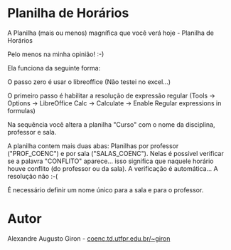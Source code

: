 # Planilha de Horários

A Planilha (mais ou menos) magnífica que você verá hoje - Planilha de Horários

Pelo menos na minha opinião! :-)

Ela funciona da seguinte forma:

O passo zero é usar o libreoffice (Não testei no excel...)

O primeiro passo é habilitar a resolução de expressão regular (Tools -> Options -> LibreOffice Calc -> Calculate -> Enable Regular expressions in formulas)

Na sequência você altera a planilha "Curso" com o nome da disciplina, professor e sala. 

A planilha contem mais duas abas: Planilhas por professor ("PROF_COENC") e por sala ("SALAS_COENC"). Nelas é possível verificar se a palavra "CONFLITO" aparece... isso significa que naquele horário houve conflito (do professor ou da sala). A verificação é automática... A resolução não :-(

É necessário definir um nome único para a sala e para o professor. 

# Autor
Alexandre Augusto Giron - [coenc.td.utfpr.edu.br/~giron](coenc.td.utfpr.edu.br/~giron)


